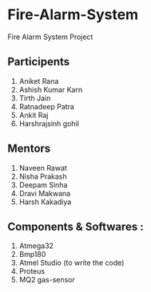 # Fire-Alarm-System
Fire Alarm System Project

## Participents
1. Aniket Rana
2. Ashish Kumar Karn
3. Tirth Jain
4. Ratnadeep Patra
5. Ankit Raj
6. Harshrajsinh gohil

## Mentors
1. Naveen Rawat
2. Nisha Prakash
3. Deepam Sinha
4. Dravi Makwana
5. Harsh Kakadiya

## Components & Softwares :
1. Atmega32
2. Bmp180
3. Atmel Studio (to write the code)
4. Proteus
5. MQ2 gas-sensor
